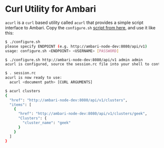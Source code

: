 # Curl Utility for Ambari

`acurl` is a `curl` based utility called `acurl` that provides a simple script interface to Ambari. Copy the `configure.sh` [script from here](https://github.com/CyGlass/ambari/tree/branch-2.7-cyglass/ambari-server/src/main/cyglass/acurl), and use it like this:

```bash
$ ./configure.sh 
please specify ENDPOINT (e.g. http://ambari-node-dev:8080/api/v1)
usage: configure.sh <ENDPOINT> <USERNAME> [PASSWORD]

$ ./configure.sh http://ambari-node-dev:8080/api/v1 admin admin
acurl is configured, source the session.rc file into your shell to continue

$ . session.rc 
acurl is now ready to use:
  acurl <document path> [CURL ARGUMENTS]

$ acurl clusters
{
  "href": "http://ambari-node-dev:8080/api/v1/clusters",
  "items": [
    {
      "href": "http://ambari-node-dev:8080/api/v1/clusters/geek",
      "Clusters": {
        "cluster_name": "geek"
      }
    }
  ]
}
```



